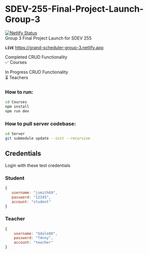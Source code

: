 # SDEV-255-Final-Project-Launch-Group-3
[![Netlify Status](https://api.netlify.com/api/v1/badges/4a734768-54e1-4350-9c5e-fda25f995dc4/deploy-status)](https://app.netlify.com/sites/grand-scheduler-group-3/deploys) <br>
Group 3 Final Project Launch for SDEV 255

<b>`LIVE`</b>
https://grand-scheduler-group-3.netlify.app

Completed CRUD Functionality <br>
✅ Courses

In Progress CRUD Functionality <br>
⏳ Teachers

### How to run:
```sh
cd Courses
npm install
npm run dev
```

### How to pull server codebase:
```sh
cd Server
git submodule update --init --recursive
```

## Credentials
Login with these test credentials 
### Student
```js
{
   username: "jsmith69",
   password: "12345",
   account: "student"
}
```
### Teacher
```js
{
    username: "bdole88",
    password: "f4nny",
    account: "teacher"
}
```
